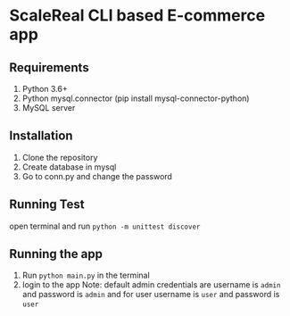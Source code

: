 # ScaleReal CLI based E-commerce app

## Requirements

1. Python 3.6+
2. Python mysql.connector (pip install mysql-connector-python)
3. MySQL server

## Installation

1. Clone the repository
2. Create database in mysql
3. Go to conn.py and change the password

## Running Test

open terminal and run `python -m unittest discover`

## Running the app

1. Run `python main.py` in the terminal
2. login to the app
   Note: default admin credentials are username is `admin` and password is `admin`
   and for user username is `user` and password is `user`
